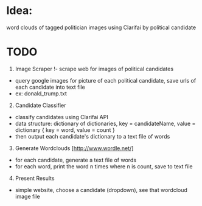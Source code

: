 # Idea: 
word clouds of tagged politician images using Clarifai by political candidate

# TODO

1. Image Scraper
  !- scrape web for images of political candidates
  - query google images for picture of each political candidate, save urls of each candidate into text file
  - ex: donald_trump.txt


2. Candidate Classifier
  - classify candidates using Clarifai API
  - data structure: dictionary of dictionaries, key = candidateName, value = dictionary { key = word, value = count }
  - then output each candidate's dictionary to a text file of words


3. Generate Wordclouds [http://www.wordle.net/]
  - for each candidate, generate a text file of words
  - for each word, print the word n times where n is count, save to text file


4. Present Results
  - simple website, choose a candidate (dropdown), see that wordcloud image file

